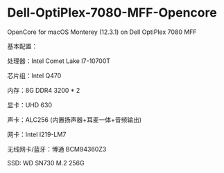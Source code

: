 # Dell-OptiPlex-7080-MFF-Opencore
OpenCore for macOS Monterey (12.3.1) on Dell OptiPlex 7080 MFF

基本配置：

处理器：Intel Comet Lake I7-10700T

芯片组：Intel Q470

内存：8G DDR4 3200 * 2

显卡：UHD 630

声卡：ALC256 (内置扬声器+耳麦一体+音频输出)

网卡：Intel I219-LM7

无线网卡/蓝牙：博通 BCM94360Z3

SSD:   WD SN730 M.2 256G
